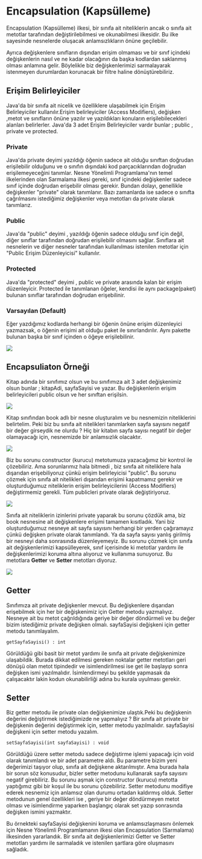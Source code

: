 # Encapsulation (Kapsülleme)

Encapsulation (Kapsülleme) ilkesi, bir sınıfa ait niteliklerin ancak o sınıfa ait metotlar tarafından değiştirilebilmesi ve okunabilmesi ilkesidir. Bu ilke
sayesinde nesnelerde oluşacak anlamsızlıkların önüne geçilebilir.

Ayrıca değişkenlere sınıfların dışından erişim olmaması ve bir sınıf içindeki değişkenlerin nasıl ve ne kadar olacağının da başka kodlardan saklanmış olması
anlamına gelir. Böylelikle biz değişkenlerimizi sarmalayarak istenmeyen durumlardan korunacak bir filtre haline dönüştürebiliriz.

## Erişim Belirleyiciler

Java'da bir sınıfa ait nicelik ve özelliklere ulaşabilmek için Erişim Belirleyiciler kullanılır.Erişim belirleyiciler (Access Modifiers), değişken ,metot ve
sınıfların önüne yazılır ve yazıldıkları konuların erişilebilecekleri alanları belirlerler. Java'da 3 adet Erişim Belirleyiciler vardır bunlar ; public ,
private ve protected.

### Private

Java'da private deyimi yazıldığı öğenin sadece ait olduğu sınıftan doğrudan erişilebilir olduğunu ve o sınıfın dışındaki kod parçacıklarından doğrudan
erişilemeyeceğini tanımlar. Nesne Yönelimli Programlama'nın temel ilkelerinden olan Sarmalama ilkesi gereki, sınıf içindeki değişkenler sadece sınıf içinde
doğrudan erişebilir olması gerekir. Bundan dolayı, genellikle değişkenler "private" olarak tanımlanır. Bazı zamanlarda ise sadece o sınıfta çağrılmasını
istediğimiz değişkenler veya metotları da private olarak tanımlarız.

### Public

Java'da "public" deyimi , yazıldığı öğenin sadece olduğu sınıf için değil, diğer sınıflar tarafından doğrudan erişilebilir olmasını sağlar. Sınıflara ait
nesnelerin ve diğer nesneler tarafından kullanılması istenilen metotlar için "Public Erişim Düzenleyicisi" kullanılır.

### Protected

Java'da "protected" deyimi , public ve private arasında kalan bir erişim düzenleyicir. Protected ile tanımlanan öğeler, kendisi ile aynı package(paket) bulunan
sınıflar tarafından doğrudan erişebilinir.

### Varsayılan (Default)

Eğer yazdığımız kodlarda herhangi bir öğenin önüne erişim düzenleyici yazmazsak, o öğenin erişimi ait olduğu paket ile sınırlandırılır. Aynı pakette bulunan
başka bir sınıf içinden o öğeye erişilebilinir.

![](figures/access.jpg)

## Encapsuliaton Örneği

Kitap adında bir sınıfımız olsun ve bu sınıfımıza ait 3 adet değişkenimiz olsun bunlar ; kitapAdi, sayfaSayisi ve yazar. Bu değişkenlerin erişim belirleyicileri
public olsun ve her sınıftan erişilsin.

![](figures/c1.jpg)

Kitap sınıfından book adlı bir nesne oluşturalım ve bu nesnemizin niteliklerini belirtelim. Peki biz bu sınıfa ait nitelikleri tanımlarken sayfa sayısını
negatif bir değer girseydik ne olurdu ? Hiç bir kitabın sayfa sayısı negatif bir değer olamayacağı için, nesnemizde bir anlamsızlık olacaktır.

![](figures/c2.jpg)

Biz bu sorunu constructor (kurucu) metotumuza yazacağımız bir kontrol ile çözebiliriz. Ama sorunlarımız hala bitmedi , biz sınıfa ait niteliklere hala dışarıdan
erişebiliyoruz çünkü erişim belirleyicisi "public". Bu sorunu çözmek için sınıfa ait nitelikleri dışarıdan erişimi kapatmamız gerekir ve oluşturduğumuz
niteliklerin erişim belirleyicilerini (Access Modifiers) değiştirmemiz gerekli. Tüm publicleri private olarak değiştiriyoruz.

![](figures/c3.jpg)

Sınıfa ait niteliklerin izinlerini private yaparak bu sorunu çözdük ama, biz book nesnesine ait değişkenlere erişimi tamamen kısıtladık. Yani biz oluşturduğumuz
nesneye ait sayfa sayısını herhangi bir yerden çağıramayız çünkü değişken private olarak tanımlandı. Ya da sayfa sayısı yanlış girilmiş bir nesneyi daha
sonrasında düzenleyemeyiz. Bu sorunu çözmek için sınıfa ait değişkenlerimizi kapsülleyerek, sınıf içerisinde ki metotlar yardımı ile değişkenlerimizi koruma
altına alıyoruz ve kullanıma sunuyoruz. Bu metotlara **Getter** ve **Setter** metotları diyoruz.

![](figures/c4.jpg)

## Getter

Sınıfımıza ait private değişkenler mevcut. Bu değişkenlere dışarıdan erişebilmek için her bir değişkenimiz için Getter metodu yazmalıyız. Nesneye ait bu metot
çağrıldığında geriye bir değer döndürmeli ve bu değer bizim istediğimiz private değişken olmalı. sayfaSayisi değişkeni için getter metodu tanımlayalım.

```getSayfaSayisi() : int```

Görüldüğü gibi basit bir metot yardımı ile sınıfa ait private değişkenimize ulaşabildik. Burada dikkat edilmesi gereken noktalar getter metotları geri dönüşü
olan metot tipindedir ve isimlendirilmesi ise get ile başlayıp sonra değişken ismi yazılmalıdır. İsimlendirmeyi bu şekilde yapmasak da çalışacaktır lakin kodun
okunabilirliği adına bu kurala uyulması gerekir.

## Setter

Biz getter metodu ile private olan değişkenimize ulaştık.Peki bu değişkenin değerini değiştirmek istediğimizde ne yapmalıyız ? Bir sınıfa ait private bir
değişkenin değerini değiştirmek için, setter metodu yazılmalıdır. sayfaSayisi değişkeni için setter metodu yazalım.

```setSayfaSayisi(int sayfaSayisi) : void```

Görüldüğü üzere setter metodu sadece değiştirme işlemi yapacağı için void olarak tanımlandı ve bir adet parametre aldı. Bu parametre bizim yeni değerimizi
taşıyor olup, sınıfa ait değişkene aktarılmıştır. Ama burada hala bir sorun söz konusudur, bizler setter metodunu kullanarak sayfa sayısını negatif girebiliriz.
Bu sorunu aşmak için constructor (kurucu) metotta yaptığımız gibi bir koşul ile bu sorunu çözebiliriz. Setter metodunu modifiye ederek nesnemiz için anlamsız
olan durumu ortadan kaldırmış olduk. Setter metodunun genel özellikleri ise , geriye bir değer döndürmeyen metot olması ve isimlendirme yaparken başlangıç
olarak set yazıp sonrasında değişken ismini yazmaktır.

Bu örnekteki sayfaSayisi değişkenini koruma ve anlamsızlaşmasını önlemek için Nesne Yönelimli Programlamanın ilkesi olan Encapsulation (Sarmalama) ilkesinden
yararlandık. Bir sınıfa ait değişkenlerimizi Getter ve Setter metotları yardımı ile sarmaladık ve istenilen şartlara göre oluşmasını sağladık.




